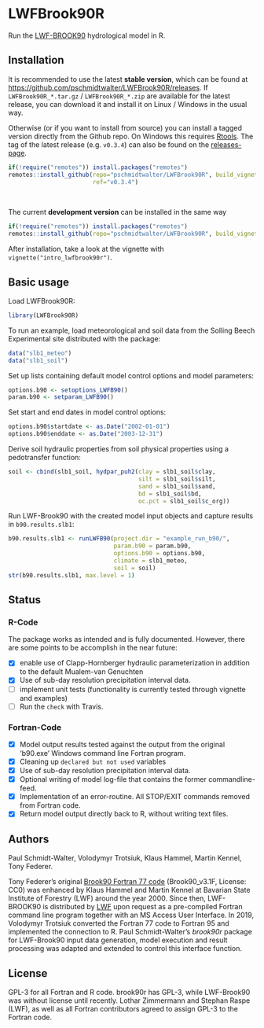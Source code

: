 
<!-- README.md is generated from README.Rmd. Please edit that file -->

# LWFBrook90R

Run the
[LWF-BROOK90](https://www.lwf.bayern.de/boden-klima/wasserhaushalt/index.php)
hydrological model in R.

## Installation

It is recommended to use the latest **stable version**, which can be
found at <https://github.com/pschmidtwalter/LWFBrook90R/releases>. If
`LWFBrook90R_*.tar.gz` / `LWFBrook90R_*.zip` are available for the
latest release, you can download it and install it on Linux / Windows in
the usual way.

Otherwise (or if you want to install from source) you can install a
tagged version directly from the Github repo. On Windows this requires
[Rtools](https://cran.r-project.org/bin/windows/Rtools/). The tag of the
latest release (e.g. `v0.3.4`) can also be found on the
[releases-page](https://github.com/pschmidtwalter/LWFBrook90R/releases).

``` r
if(!require("remotes")) install.packages("remotes")
remotes::install_github(repo="pschmidtwalter/LWFBrook90R", build_vignettes=TRUE,
                        ref="v0.3.4") 
```

<br />

The current **development version** can be installed in the same way

``` r
if(!require("remotes")) install.packages("remotes")
remotes::install_github(repo="pschmidtwalter/LWFBrook90R", build_vignettes=TRUE) 
```

After installation, take a look at the vignette with
`vignette("intro_lwfbrook90r")`.

## Basic usage

Load LWFBrook90R:

``` r
library(LWFBrook90R)
```

To run an example, load meteorological and soil data from the Solling
Beech Experimental site distributed with the package:

``` r
data("slb1_meteo")
data("slb1_soil")
```

Set up lists containing default model control options and model
parameters:

``` r
options.b90 <- setoptions_LWFB90()
param.b90 <- setparam_LWFB90()
```

Set start and end dates in model control options:

``` r
options.b90$startdate <- as.Date("2002-01-01")
options.b90$enddate <- as.Date("2003-12-31")
```

Derive soil hydraulic properties from soil physical properties using a
pedotransfer function:

``` r
soil <- cbind(slb1_soil, hydpar_puh2(clay = slb1_soil$clay,
                                     silt = slb1_soil$silt,
                                     sand = slb1_soil$sand,
                                     bd = slb1_soil$bd,
                                     oc.pct = slb1_soil$c_org))
```

Run LWF-Brook90 with the created model input objects and capture results
in `b90.results.slb1`:

``` r
b90.results.slb1 <- runLWFB90(project.dir = "example_run_b90/",
                              param.b90 = param.b90,
                              options.b90 = options.b90,
                              climate = slb1_meteo,
                              soil = soil)
str(b90.results.slb1, max.level = 1)
```

## Status

### R-Code

The package works as intended and is fully documented. However, there
are some points to be accomplish in the near future:

  - [x] enable use of Clapp-Hornberger hydraulic parameterization in
    addition to the default Mualem-van Genuchten
  - [x] Use of sub-day resolution precipitation interval data.
  - [ ] implement unit tests (functionality is currently tested through
    vignette and examples)
  - [ ] Run the `check` with Travis.

### Fortran-Code

  - [x] Model output results tested against the output from the original
    ‘b90.exe’ Windows command line Fortran program.
  - [x] Cleaning up `declared but not used` variables
  - [x] Use of sub-day resolution precipitation interval data.
  - [x] Optional writing of model log-file that contains the former
    commandline-feed.
  - [x] Implementation of an error-routine. All STOP/EXIT commands
    removed from Fortran code.
  - [x] Return model output directly back to R, without writing text
    files.

## Authors

Paul Schmidt-Walter, Volodymyr Trotsiuk, Klaus Hammel, Martin Kennel,
Tony Federer.

Tony Federer’s original [Brook90 Fortran 77
code](http://www.ecoshift.net/brook/b90doc.html) (Brook90\_v3.1F,
License: CC0) was enhanced by Klaus Hammel and Martin Kennel at Bavarian
State Institute of Forestry (LWF) around the year 2000. Since then,
LWF-BROOK90 is distributed by
[LWF](https://www.lwf.bayern.de/boden-klima/wasserhaushalt/index.php)
upon request as a pre-compiled Fortran command line program together
with an MS Access User Interface. In 2019, Volodymyr Trotsiuk converted
the Fortran 77 code to Fortran 95 and implemented the connection to R.
Paul Schmidt-Walter’s *brook90r* package for LWF-Brook90 input data
generation, model execution and result processing was adapted and
extended to control this interface function.

## License

GPL-3 for all Fortran and R code. brook90r has GPL-3, while LWF-Brook90
was without license until recently. Lothar Zimmermann and Stephan Raspe
(LWF), as well as all Fortran contributors agreed to assign GPL-3 to the
Fortran code.
